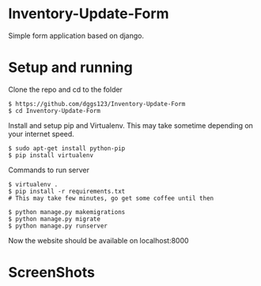 # Inventory-Update-Form
Simple form application based on django.
# Setup and running
Clone the repo and cd to the folder
```
$ https://github.com/dggs123/Inventory-Update-Form
$ cd Inventory-Update-Form
```
Install and setup pip and Virtualenv. This may take sometime depending on your internet speed.
```
$ sudo apt-get install python-pip
$ pip install virtualenv
```
Commands to run server
```
$ virtualenv .
$ pip install -r requirements.txt
# This may take few minutes, go get some coffee until then

$ python manage.py makemigrations
$ python manage.py migrate
$ python manage.py runserver
```
Now the website should be available on localhost:8000
# ScreenShots
